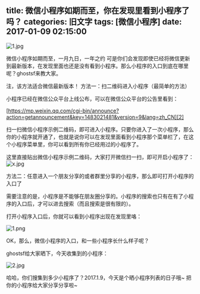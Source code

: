 title: 微信小程序如期而至，你在发现里看到小程序了吗？
categories: 旧文字
tags: [微信小程序]
date: 2017-01-09 02:15:00
---
![1.jpg][1]

微信小程序如期而至，一月九日，一年之约
可是你们会发现即使已经将微信更新到最新版本，在发现里面也还是没有看到小程序。那么小程序的入口到底在哪里呢？ghostsf来教大家。

注，该方法适合微信最新版本！
方法一：扫二维码进入小程序（最简单的方法）

小程序已经在微信公众平台上线公布，可以在微信公众平台的公告里看到：

[https://mp.weixin.qq.com/cgi-bin/announce?action=getannouncement&key=1483021481&version=9&lang=zh_CN][2]

扫一扫微信小程序示例二维码，即可进入小程序。只要你进入了一次小程序，那么你的小程序就开通了，也就是说你可以在发现里面看到小程序那个菜单栏了，在这个小程序菜单里，你可以看到所有你已经用过的小程序了。

这里直接贴出微信小程序示例二维码，大家打开微信扫一扫，即可开启小程序了：
![x.jpg][3]


方法二：任意进入一个朋友分享的或者群里分享的小程序，那么即可打开小程序的入口了

需要注意的是，小程序是不能够在朋友圈分享的。小程序的搜索也只有在有了小程序的入口后，才可以进去搜索（而且搜索是很有限的）。

打开小程序入口后，你就可以看到小程序出现在发现里咯：

![1.png][4]

OK，那么，微信小程序的入口，和一些小程序长什么样子呢？

ghostsf给大家晒下，今天收集到的小程序：

![2.jpg][5]

哈哈，你们搜集到多少小程序了？2017.1.9，今天是个晒小程序列表的日子哦~
把你的小程序给大家分享分享啦~​


  [1]: http://www.ghostsf.com/usr/uploads/2017/01/1892301704.jpg
  [2]: https://mp.weixin.qq.com/cgi-bin/announce?action=getannouncement&key=1483021481&version=9&lang=zh_CN
  [3]: http://www.ghostsf.com/usr/uploads/2017/01/1399195593.jpg
  [4]: http://www.ghostsf.com/usr/uploads/2017/01/3784405540.png
  [5]: http://www.ghostsf.com/usr/uploads/2017/01/3048226152.jpg